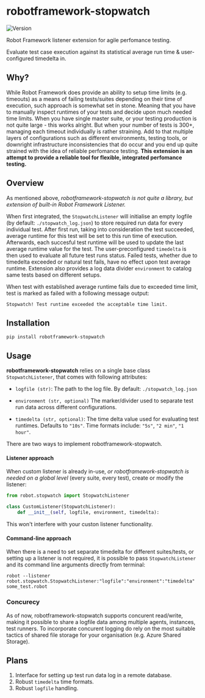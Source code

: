 # robotframework-stopwatch
![Version](https://img.shields.io/badge/version-0.2.10-%2392C444)

Robot Framework listener extension for agile perfomance testing.

Evaluate test case execution against its statistical average run time & user-configured timedelta in.

## Why?
While Robot Framework does provide an ability to setup time limits (e.g. timeouts) as a means of failing tests/suites depending on their time of execution, such approach is somewhat set in stone. Meaning that you have to manually inspect runtimes of your tests and decide upon much needed time limits. When you have single master suite, or your testing production is not quite large - this works alright. But when your number of tests is 300+, managing each timeout individually is rather straining. Add to that multiple layers of configurations such as different environments, testing tools, or downright infrastructure inconsistencies that do occur and you end up quite strained with the idea of reliable perfomance testing. **This extension is an attempt to provide a reliable tool for flexible, integrated perfomance testing.**

## Overview
As mentioned above, *robotframework-stopwatch is not quite a library, but extension of built-in Robot Framework Listener.*

When first integrated, the ``StopwatchListener`` will initialise an empty logfile (by default: ``./stopwatch_log.json``) to store required run data for every individual test. After first run, taking into consideration the test succeeded, average runtime for this test will be set to this run time of execution. Afterwards, each succesful test runtime will be used to update the last average runtime value for the test. The user-preconfigured ``timedelta`` is then used to evaluate all future test runs status. Failed tests, whether due to timedelta exceeded or natural test fails, have no effect upon test average runtime. Extension also provides a log data divider ``environment`` to catalog same tests based on different setups.

When test with established average runtime fails due to exceeded time limit, test is marked as failed with a following message output:

```
Stopwatch! Test runtime exceeded the acceptable time limit.
```

## Installation

```shell
pip install robotframework-stopwatch
```

## Usage
**robotframework-stopwatch** relies on a single base class ``StopwatchListener``, that comes with following attributes:

- ``logfile (str)``: The path to the log file. By default: ``./stopwatch_log.json``

- ``environment (str, optional)`` The marker/divider used to separate test run data across different configurations.

- ``timedelta (str, optional)``: The time delta value used for evaluating test runtimes.
            Defaults to ``"10s"``. Time formats include: ``"5s"``, ``"2 min"``, ``"1 hour"``.

There are two ways to implement robotframework-stopwatch.

#### Listener approach
When custom listener is already in-use, *or robotframework-stopwatch is needed on a global level* (every suite, every test), create or modify the listener:

```python
from robot.stopwatch import StopwatchListener

class CustomListener(StopwatchListener):
    def __init__(self, logfile, environment, timedelta):
```

This won't interfere with your custon listener functionality.

#### Command-line approach
When there is a need to set separate timedelta for different suites/tests, or setting up a listener is not required, it is possible to pass ``StopwatchListener`` and its command line arguments directly from terminal:

```shell
robot --listener robot.stopwatch.StopwatchListener:"logfile":"environment":"timedelta" some_test.robot
```
### Concurecy

As of now, robotframework-stopwatch supports concurent read/write, making it possible to share a logfile data among multiple agents, instances, test runners. To incorporate concurent logging do rely on the most suitable tactics of shared file storage for your organisation (e.g. Azure Shared Storage).

## Plans
1. Interface for setting up test run data log in a remote database. 
2. Robust ``timedelta`` time formats.
3. Robust ``logfile`` handling.
